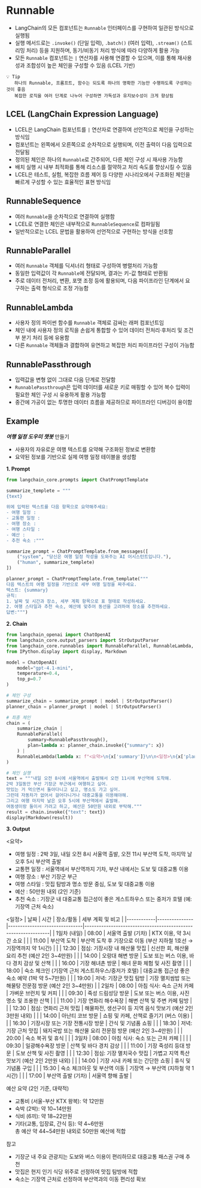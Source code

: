 # Runnable

- LangChain의 모든 컴포넌트는 `Runnable` 인터페이스를 구현하여 일관된 방식으로 실행됨  
- 실행 메서드로는 `.invoke()` (단일 입력), `.batch()` (여러 입력), `.stream()` (스트리밍 처리) 등을 지원하며, 동기/비동기 처리 방식에 따라 다양하게 활용 가능  
- 모든 `Runnable` 컴포넌트는 `|` 연산자를 사용해 연결할 수 있으며, 이를 통해 재사용성과 조합성이 높은 체인을 구성할 수 있음 (LCEL 기반)

```
💡 Tip
   하나의 Runnable, 프롬프트, 함수는 되도록 하나의 명확한 기능만 수행하도록 구성하는 것이 좋음
   복잡한 로직을 여러 단계로 나누어 구성하면 가독성과 유지보수성이 크게 향상됨
```

## LCEL (LangChain Expression Language)

- LCEL은 LangChain 컴포넌트를 `|` 연산자로 연결하여 선언적으로 체인을 구성하는 방식임
- 컴포넌트는 왼쪽에서 오른쪽으로 순차적으로 실행되며, 이전 출력이 다음 입력으로 전달됨  
- 정의된 체인은 하나의 `Runnable`로 간주되어, 다른 체인 구성 시 재사용 가능함  
- 배치 실행 시 내부 최적화를 통해 리소스를 절약하고 처리 속도를 향상시킬 수 있음  
- LCEL은 테스트, 실험, 복잡한 흐름 제어 등 다양한 시나리오에서 구조화된 체인을 빠르게 구성할 수 있는 효율적인 표현 방식임

## RunnableSequence

- 여러 `Runnable`을 순차적으로 연결하여 실행함
- LCEL로 연결한 체인은 내부적으로 `RunnableSequence`로 컴파일됨
- 일반적으로는 LCEL 문법을 활용하여 선언적으로 구현하는 방식을 선호함

## RunnableParallel

- 여러 `Runnable` 객체를 딕셔너리 형태로 구성하여 병렬처리 가능함
- 동일한 입력값이 각 `Runnable`에 전달되며, 결과는 키-값 형태로 반환됨
- 주로 데이터 전처리, 변환, 포맷 조정 등에 활용되며, 다음 파이프라인 단계에서 요구하는 출력 형식으로 조정 가능함

## RunnableLambda

- 사용자 정의 파이썬 함수를 `Runnable` 객체로 감싸는 래퍼 컴포넌트임
- 체인 내에 사용자 정의 로직을 손쉽게 통합할 수 있어 데이터 전처리·후처리 및 조건부 분기 처리 등에 유용함
- 다른 `Runnable` 객체들과 결합하여 유연하고 복잡한 처리 파이프라인 구성이 가능함

## RunnablePassthrough

- 입력값을 변형 없이 그대로 다음 단계로 전달함
- `RunnablePassthrough`은 입력 데이터를 새로운 키로 매핑할 수 있어 복수 입력이 필요한 체인 구성 시 유용하게 활용 가능함
- 중간에 가공이 없는 투명한 데이터 흐름을 제공하므로 파이프라인 디버깅이 용이함

## Example

***여행 일정 도우미 챗봇*** 만들기

- 사용자의 자유로운 여행 텍스트를 요약해 구조화된 정보로 변환함
- 요약된 정보를 기반으로 실제 여행 일정 테이블을 생성함

**1. Prompt**

```python
from langchain_core.prompts import ChatPromptTemplate

summarize_templete = """
{text}

위에 입력된 텍스트를 다음 항목으로 요약해주세요: 
- 여행 일정 :
- 교통편 일정 :
- 여행 장소 :
- 여행 스타일 :
- 예산 :
- 추천 숙소 :"""

summarize_prompt = ChatPromptTemplate.from_messages([
    ("system", "당신은 여행 일정 작성을 도와주는 AI 어시스턴트입니다."),
    ("human", summarize_templete)
])

planner_prompt = ChatPromptTemplate.from_template("""
다음 텍스트의 여행 일정을 기반으로 세부 여행 일정을 짜주세요.
텍스트: {summary}
규칙:
1. 날짜 및 시간과 장소, 세부 계획 항목으로 표 형태로 작성하세요.
2. 여행 스타일과 추천 숙소, 예산에 맞추어 동선을 고려하여 장소를 추천하세요.
답변:""")
```

**2. Chain**

```python
from langchain_openai import ChatOpenAI
from langchain_core.output_parsers import StrOutputParser
from langchain_core.runnables import RunnableParallel, RunnableLambda, RunnablePassthrough
from IPython.display import display, Markdown

model = ChatOpenAI(
    model="gpt-4.1-mini",
    temperature=0.4,
    top_p=0.7
)

# 체인 구성
summarize_chain = summarize_prompt | model | StrOutputParser()
planner_chain = planner_prompt | model | StrOutputParser()

# 최종 체인
chain = (
    summarize_chain |
    RunnableParallel(
        summary=RunnablePassthrough(),
        plan=lambda x: planner_chain.invoke({"summary": x})
    ) |
    RunnableLambda(lambda x: f"<요약>\n{x['summary']}\n\n<일정>\n{x['plan']}")
)

# 체인 실행
text = """내일 오전 8시에 서울역에서 출발해서 오전 11시에 부산역에 도착해.
2박 3일동안 부산 기장군 부근에서 여행하고 싶어.
맛있는 거 먹으면서 돌아다니고 싶고, 명소도 가고 싶어.
그런데 자동차가 없어서 걸어다니거나 대중교통을 이용해야해.
그리고 여행 마지막 날은 오후 5시에 부산역에서 출발해.
여동생이랑 둘이서 가려고 하고, 예산은 50만원 내외로 부탁해."""
result = chain.invoke({"text": text})
display(Markdown(result))
```

**3. Output**

<요약>
- 여행 일정 : 2박 3일, 내일 오전 8시 서울역 출발, 오전 11시 부산역 도착, 마지막 날 오후 5시 부산역 출발  
- 교통편 일정 : 서울역에서 부산역까지 기차, 부산 내에서는 도보 및 대중교통 이용  
- 여행 장소 : 부산 기장군 부근  
- 여행 스타일 : 맛집 탐방과 명소 방문 중심, 도보 및 대중교통 이용  
- 예산 : 50만원 내외 (2인 기준)  
- 추천 숙소 : 기장군 내 대중교통 접근성이 좋은 게스트하우스 또는 중저가 호텔 (예: 기장역 근처 숙소)

<일정>
| 날짜       | 시간          | 장소/활동                      | 세부 계획 및 비고                                              |
|------------|---------------|-------------------------------|---------------------------------------------------------------|
| 1일차 (내일) | 08:00         | 서울역 출발 (기차)             | KTX 이용, 약 3시간 소요                                       |
|            | 11:00         | 부산역 도착                   | 부산역 도착 후 기장으로 이동 (부산 지하철 1호선 → 기장역까지 약 1시간) |
|            | 12:30         | 점심: 기장시장 내 해산물 맛집 | 신선한 회, 해산물 요리 추천 (예산 2인 3~4만원)                |
|            | 14:00         | 오랑대 해변 방문              | 도보 또는 버스 이용, 바다 경치 감상 및 산책                    |
|            | 16:00         | 기장 해녀촌 방문              | 해녀 문화 체험 및 사진 촬영                                   |
|            | 18:00         | 숙소 체크인 (기장역 근처 게스트하우스/중저가 호텔) | 대중교통 접근성 좋은 숙소 예약 (1박 약 5~7만원)               |
|            | 19:00         | 저녁: 기장군 맛집 탐방        | 기장 멸치쌈밥 또는 해물탕 전문점 방문 (예산 2인 3~4만원)       |
| 2일차      | 08:00         | 아침 식사: 숙소 근처 카페      | 가벼운 브런치 및 커피                                         |
|            | 09:30         | 죽성 드림성당 방문            | 도보 또는 버스 이용, 사진 명소 및 조용한 산책                  |
|            | 11:00         | 기장 연화리 해수욕장          | 해변 산책 및 주변 카페 탐방                                   |
|            | 12:30         | 점심: 연화리 근처 맛집         | 해물파전, 생선구이 등 지역 음식 맛보기 (예산 2인 3만원 내외)   |
|            | 14:00         | 아난티 코브 방문              | 쇼핑 및 카페, 산책로 즐기기 (버스 이용)                        |
|            | 16:30         | 기장시장 또는 기장 전통시장 방문 | 간식 및 기념품 쇼핑                                           |
|            | 18:30         | 저녁: 기장 근처 맛집           | 돼지국밥 또는 해산물 요리 전문점 방문 (예산 2인 3~4만원)       |
|            | 20:00         | 숙소 복귀 및 휴식             |                                                               |
| 3일차      | 08:00         | 아침 식사: 숙소 또는 근처 카페 |                                                               |
|            | 09:30         | 일광해수욕장 방문             | 산책 및 바다 경치 감상                                        |
|            | 11:00         | 기장 죽성리 등대 방문         | 도보 산책 및 사진 촬영                                        |
|            | 12:30         | 점심: 기장 멸치국수 맛집       | 가볍고 지역 특산 맛보기 (예산 2인 2만원 내외)                  |
|            | 14:00         | 기장 시내 카페 또는 간단한 쇼핑 | 휴식 및 기념품 구입                                           |
|            | 15:30         | 숙소 체크아웃 및 부산역 이동   | 기장역 → 부산역 (지하철 약 1시간)                              |
|            | 17:00         | 부산역 출발 (기차)             | 서울역 향해 출발                                              |


예산 요약 (2인 기준, 대략적)
- 교통비 (서울-부산 KTX 왕복): 약 12만원  
- 숙박 (2박): 약 10~14만원  
- 식비 (6끼): 약 18~22만원  
- 기타(교통, 입장료, 간식 등): 약 4~6만원  
총 예산 약 44~54만원 내외로 50만원 예산에 적합

참고
- 기장군 내 주요 관광지는 도보와 버스 이용이 편리하므로 대중교통 패스권 구매 추천  
- 맛집은 현지 인기 식당 위주로 선정하여 맛집 탐방에 적합  
- 숙소는 기장역 근처로 선정하여 부산역과의 이동 편리성 확보
